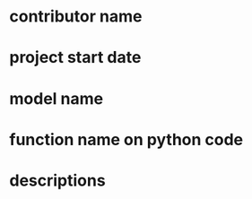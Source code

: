 # contributor name

# project start date 

# model name

# function name on python code

# descriptions